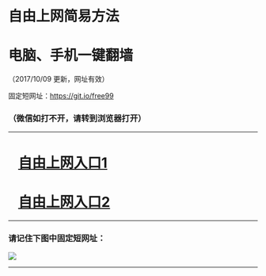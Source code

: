 ﻿# 自由上网简易方法

# 电脑、手机一键翻墙

（2017/10/09 更新，网址有效）

固定短网址：https://git.io/free99

### （微信如打不开，请转到浏览器打开）


***





# &nbsp;&nbsp; <a href="http://ft368910497.fwq-tz-1001.info/fwqtz01.html?t=100900115265 " target="_blank">自由上网入口1</a>
# &nbsp;&nbsp; <a href="http://ft2797319922.fwq-tz-1002.info/fwqtz02.html?t=10090018616 " target="_blank">自由上网入口2</a>
***

### 请记住下图中固定短网址：

<img src="https://s3-us-west-2.amazonaws.com/fwq-1001/yjfq-20170905okok.png" /> 


***


